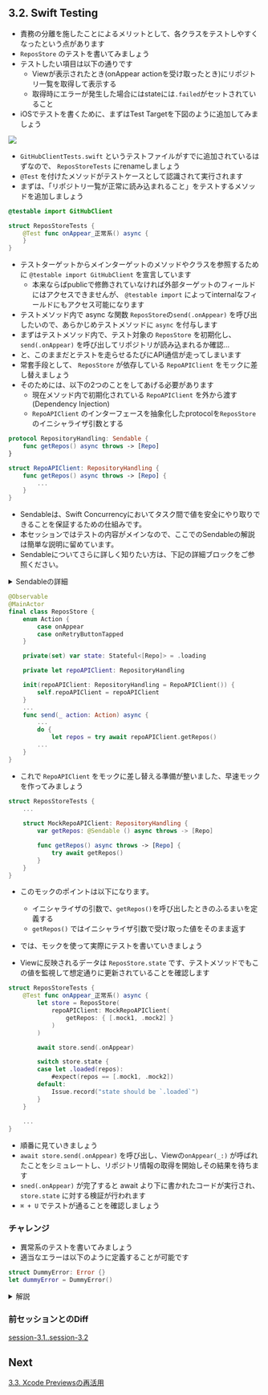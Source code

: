## 3.2. Swift Testing
- 責務の分離を施したことによるメリットとして、各クラスをテストしやすくなったという点があります
- `ReposStore` のテストを書いてみましょう
- テストしたい項目は以下の通りです
    - Viewが表示されたとき(onAppear actionを受け取ったとき)にリポジトリ一覧を取得して表示する
    - 取得時にエラーが発生した場合にはstateには`.failed`がセットされていること
- iOSでテストを書くために、まずはTest Targetを下図のように追加してみましょう

<img src="https://user-images.githubusercontent.com/8536870/115539731-49d0fa00-a2d8-11eb-85a0-87ec3b6548c0.png">

- `GitHubClientTests.swift` というテストファイルがすでに追加されているはずなので、 `ReposStoreTests` にrenameしましょう
- `@Test` を付けたメソッドがテストケースとして認識されて実行されます
- まずは、「リポジトリ一覧が正常に読み込まれること」をテストするメソッドを追加しましょう

```swift
@testable import GitHubClient

struct ReposStoreTests {
    @Test func onAppear_正常系() async {
    }
}
```

- テストターゲットからメインターゲットのメソッドやクラスを参照するために `@testable import GitHubClient` を宣言しています
    - 本来ならばpublicで修飾されていなければ外部ターゲットのフィールドにはアクセスできませんが、 `@testable import` によってinternalなフィールドにもアクセス可能になります
- テストメソッド内で async な関数 `ReposStore`の`send(.onAppear)` を呼び出したいので、あらかじめテストメソッドに `async` を付与します
- まずはテストメソッド内で、テスト対象の `ReposStore` を初期化し、`send(.onAppear)` を呼び出してリポジトリが読み込まれるか確認...
- と、このままだとテストを走らせるたびにAPI通信が走ってしまいます
- 常套手段として、 `ReposStore` が依存している `RepoAPIClient` をモックに差し替えましょう
- そのためには、以下の2つのことをしてあげる必要があります
    - 現在メソッド内で初期化されている `RepoAPIClient` を外から渡す (Dependency Injection)
    - `RepoAPIClient` のインターフェースを抽象化したprotocolを`ReposStore`のイニシャライザ引数とする

```swift
protocol RepositoryHandling: Sendable {
    func getRepos() async throws -> [Repo]
}

struct RepoAPIClient: RepositoryHandling {
    func getRepos() async throws -> [Repo] {
        ...
    }
}
```

- Sendableは、Swift Concurrencyにおいてタスク間で値を安全にやり取りできることを保証するための仕組みです。
- 本セッションではテストの内容がメインなので、ここでのSendableの解説は簡単な説明に留めています。
- Sendableについてさらに詳しく知りたい方は、下記の詳細ブロックをご参照ください。 
<details>
    <summary>Sendableの詳細</summary>

**Sendable** は、Swift Concurrencyで「複数の並行タスク間を安全に受け渡せる値」であることを示すためのプロトコルです。
Swiftでは、並行処理によるデータ競合やメモリ破壊を防ぐために「並行安全」であることをコンパイラに保証させる仕組みとして、型が `Sendable` に準拠しているかどうかを静的チェックする機能が導入されています。

- `Sendable` に準拠すると「この型は並行処理の境界を越えても安全に扱える」というコンパイラのお墨付きが得られ、並行処理上で安心してやり取りできるようになります。
- もし、内部に並行安全ではないプロパティを含んでいる場合は、コンパイラから警告やエラーが出るため、誤った使用を防止できます。

今回の例では、`ReposStore` が並行処理(タスク/actorの境界など)をまたいで `RepoAPIClient` を扱う可能性があるため、そのプロトコルを `Sendable` にしておくことでコンパイラに安全性を保証させています。

Sendableについてさらに詳しく理解したい方は、[Swift Concurrency - Sendable Types](https://docs.swift.org/swift-book/documentation/the-swift-programming-language/concurrency/#Sendable-Types) を読んでみるとより理解が深められると思います。

</details>

```swift
@Observable
@MainActor
final class ReposStore {
    enum Action {
        case onAppear
        case onRetryButtonTapped
    }

    private(set) var state: Stateful<[Repo]> = .loading

    private let repoAPIClient: RepositoryHandling

    init(repoAPIClient: RepositoryHandling = RepoAPIClient()) {
        self.repoAPIClient = repoAPIClient
    }
    ...
    func send(_ action: Action) async {
        ...
        do {
            let repos = try await repoAPIClient.getRepos()
        ...
    }
}
```

- これで `RepoAPIClient` をモックに差し替える準備が整いました、早速モックを作ってみましょう

```swift
struct ReposStoreTests {
    ...
    
    struct MockRepoAPIClient: RepositoryHandling {
        var getRepos: @Sendable () async throws -> [Repo]

        func getRepos() async throws -> [Repo] {
            try await getRepos()
        }
    }
}
```

- このモックのポイントは以下になります。
    - イニシャライザの引数で、`getRepos()`を呼び出したときのふるまいを定義する
    - `getRepos()` ではイニシャライザ引数で受け取った値をそのまま返す

- では、モックを使って実際にテストを書いていきましょう
- Viewに反映されるデータは `ReposStore.state` です、テストメソッドでもこの値を監視して想定通りに更新されていることを確認します

```swift
struct ReposStoreTests {
    @Test func onAppear_正常系() async {
        let store = ReposStore(
            repoAPIClient: MockRepoAPIClient(
                getRepos: { [.mock1, .mock2] }
            )
        )

        await store.send(.onAppear)

        switch store.state {
        case let .loaded(repos):
            #expect(repos == [.mock1, .mock2])
        default:
            Issue.record("state should be `.loaded`")
        }
    }
    
    ...
}
```

- 順番に見ていきましょう
- `await store.send(.onAppear)` を呼び出し、Viewの`onAppear(_:)` が呼ばれたことをシミュレートし、リポジトリ情報の取得を開始しその結果を待ちます
- `sned(.onAppear)` が完了すると await より下に書かれたコードが実行され、 `store.state` に対する検証が行われます
- `⌘ + U` でテストが通ることを確認しましょう

### チャレンジ
- 異常系のテストを書いてみましょう
- 適当なエラーは以下のように定義することが可能です

```swift
struct DummyError: Error {}
let dummyError = DummyError()
```

<details>
    <summary>解説</summary>

正常系のテストと同じ要領でテストを書いていきます

```swift
@Test func onAppear_異常系() async {
    let store = ReposStore(
        repoAPIClient: MockRepoAPIClient(
            getRepos: { throw DummyError() }
        )
    )

    await store.send(.onAppear)

    switch store.state {
    case let .failed(error):
        #expect(error is DummyError)
    default:
        Issue.record("state should be `.failed`")
    }
}
```

テストが通ることが確認できれば完了です

</details>

### 前セッションとのDiff
[session-3.1..session-3.2](https://github.com/mixigroup/ios-swiftui-training/compare/session-3.1..session-3.2)

## Next
[3.3. Xcode Previewsの再活用](https://github.com/mixigroup/ios-swiftui-training/tree/session-3.3/README.md)
